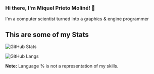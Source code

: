 ### Hi there, I'm Miquel Prieto Moliné! 👋
I'm a computer scientist turned into a graphics & engine programmer

## This are some of my Stats

![GitHub Stats](https://github-readme-stats.vercel.app/api?username=MacXxs&show_icons=true&theme=radical)
<!--[![GitHub Streak](https://github-readme-streak-stats.herokuapp.com?user=macxxs&theme=radical&date_format=M%20j%5B%2C%20Y%5D)](https://git.io/streak-stats)-->
![GitHub Langs](https://github-readme-stats.vercel.app/api/top-langs/?username=MacXxs&layout=compact&theme=radical)

**Note:** Language % is not a representation of my skills.

<!--
[![Miquel's github activity graph](https://github-readme-activity-graph.vercel.app/graph?username=MacXxs&theme=dracula)](https://github.com/MacXxs/github-readme-activity-graph)

![Github Trophy](https://github-profile-trophy.vercel.app/?username=macxxs&theme=radical)

**MacXxs/MacXxs** is a ✨ _special_ ✨ repository because its `README.md` (this file) appears on your GitHub profile.

Here are some ideas to get you started:

- 🔭 I’m currently working on ...
- 🌱 I’m currently learning ...
- 👯 I’m looking to collaborate on ...
- 🤔 I’m looking for help with ...
- 💬 Ask me about ...
- 📫 How to reach me: ...
- 😄 Pronouns: ...
- ⚡ Fun fact: ...
-->
